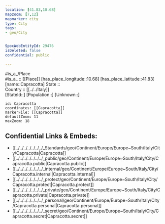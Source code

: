 ```yaml
---
location: [41.83,10.68] 
mapzoom: [7,12] 
mapmarker: city 
type: City
tags:
- geo/City


SpocWebEntityId: 29476
isDeleted: false
confidential: public

---
```

#is_a_/Place  
#is_a_ :: [[Place]] 
[has_place_longitude::10.68] 
[has_place_latitude::41.83] 
[name::Capracotta] 
State ::  
Country :: [[../../Italy]]  
[StateId::] 
[Population::] 
[Unknown::] 


```leaflet
id: Capracotta
coordinates: [[Capracotta]] 
markerFile: [[Capracotta]] 
defaultZoom: 11 
maxZoom: 18
```


## Confidential Links & Embeds: 
- [[../../../../../../../_Standards/geo/Continent/Europe/Europe~South/Italy/City/Capracotta|Capracotta]] 
- [[../../../../../../../_public/geo/Continent/Europe/Europe~South/Italy/City/Capracotta.public|Capracotta.public]] 
- [[../../../../../../../_internal/geo/Continent/Europe/Europe~South/Italy/City/Capracotta.internal|Capracotta.internal]] 
- [[../../../../../../../_protect/geo/Continent/Europe/Europe~South/Italy/City/Capracotta.protect|Capracotta.protect]] 
- [[../../../../../../../_private/geo/Continent/Europe/Europe~South/Italy/City/Capracotta.private|Capracotta.private]] 
- [[../../../../../../../_personal/geo/Continent/Europe/Europe~South/Italy/City/Capracotta.personal|Capracotta.personal]] 
- [[../../../../../../../_secret/geo/Continent/Europe/Europe~South/Italy/City/Capracotta.secret|Capracotta.secret]] 
